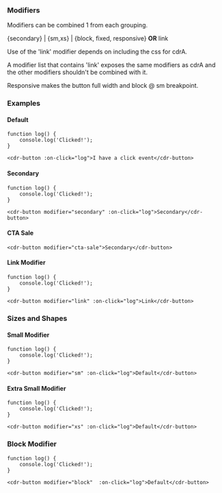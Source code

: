 ### Modifiers

Modifiers can be combined 1 from each grouping.

{secondary} | {sm,xs} | {block, fixed, responsive} **OR** link

Use of the 'link' modifier depends on including the css for cdrA.

A modifier list that contains 'link' exposes the same modifiers as cdrA and the other modifiers shouldn't be combined with it.

Responsive makes the button full width and block @ sm breakpoint.

### Examples

#### Default

```
function log() {
    console.log('Clicked!');
}

<cdr-button :on-click="log">I have a click event</cdr-button>
```

#### Secondary

```
function log() {
    console.log('Clicked!');
}

<cdr-button modifier="secondary" :on-click="log">Secondary</cdr-button>
```

#### CTA Sale

```
<cdr-button modifier="cta-sale">Secondary</cdr-button>
```

#### Link Modifier

```
function log() {
    console.log('Clicked!');
}

<cdr-button modifier="link" :on-click="log">Link</cdr-button>
```

### Sizes and Shapes

#### Small Modifier

```
function log() {
    console.log('Clicked!');
}

<cdr-button modifier="sm" :on-click="log">Default</cdr-button>
```

#### Extra Small Modifier

```
function log() {
    console.log('Clicked!');
}

<cdr-button modifier="xs" :on-click="log">Default</cdr-button>
```

### Block Modifier

```
function log() {
    console.log('Clicked!');
}

<cdr-button modifier="block"  :on-click="log">Default</cdr-button>
```

